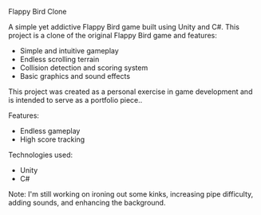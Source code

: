 Flappy Bird Clone

A simple yet addictive Flappy Bird game built using Unity and C#. This project is a clone of the original Flappy Bird game and features:

- Simple and intuitive gameplay
- Endless scrolling terrain
- Collision detection and scoring system
- Basic graphics and sound effects

This project was created as a personal exercise in game development and is intended to serve as a portfolio piece..

Features:

- Endless gameplay
- High score tracking

Technologies used:

- Unity
- C#

Note: I'm still working on ironing out some kinks, increasing pipe difficulty, adding sounds, and enhancing the background.
